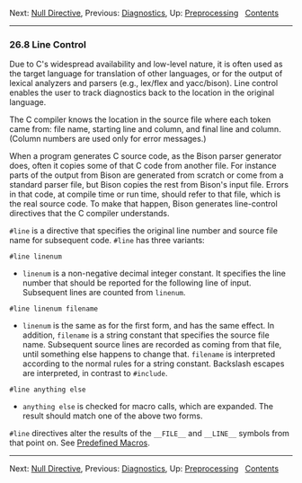 Next: [Null Directive](Null-Directive.md), Previous:
[Diagnostics](Diagnostics.md), Up: [Preprocessing](Preprocessing.md)
 
[Contents](index.md#SEC_Contents "Table of contents")  

------------------------------------------------------------------------


### 26.8 Line Control 


Due to C's widespread availability and low-level nature, it is often
used as the target language for translation of other languages, or for
the output of lexical analyzers and parsers (e.g., lex/flex and
yacc/bison). Line control enables the user to track diagnostics back to
the location in the original language.

The C compiler knows the location in the source file where each token
came from: file name, starting line and column, and final line and
column. (Column numbers are used only for error messages.)

When a program generates C source code, as the Bison parser generator
does, often it copies some of that C code from another file. For
instance parts of the output from Bison are generated from scratch or
come from a standard parser file, but Bison copies the rest from Bison's
input file. Errors in that code, at compile time or run time, should
refer to that file, which is the real source code. To make that happen,
Bison generates line-control directives that the C compiler understands.


`#line` is a directive that specifies the original line number and
source file name for subsequent code. `#line` has three variants:

`#line linenum`

-   `linenum` is a non-negative decimal integer constant. It
    specifies the line number that should be reported for the following
    line of input. Subsequent lines are counted from
    `linenum`.

`#line linenum filename`

-   `linenum` is the same as for the first form, and has the
    same effect. In addition, `filename` is a string constant
    that specifies the source file name. Subsequent source lines are
    recorded as coming from that file, until something else happens to
    change that. `filename` is interpreted according to the
    normal rules for a string constant. Backslash escapes are
    interpreted, in contrast to `#include`.

`#line anything else`

-   `anything else` is checked for macro calls, which are
    expanded. The result should match one of the above two forms.

`#line` directives alter the results of the `__FILE__` and `__LINE__`
symbols from that point on. See [Predefined
Macros](Predefined-Macros.md).

------------------------------------------------------------------------

Next: [Null Directive](Null-Directive.md), Previous:
[Diagnostics](Diagnostics.md), Up: [Preprocessing](Preprocessing.md)
 
[Contents](index.md#SEC_Contents "Table of contents")  

